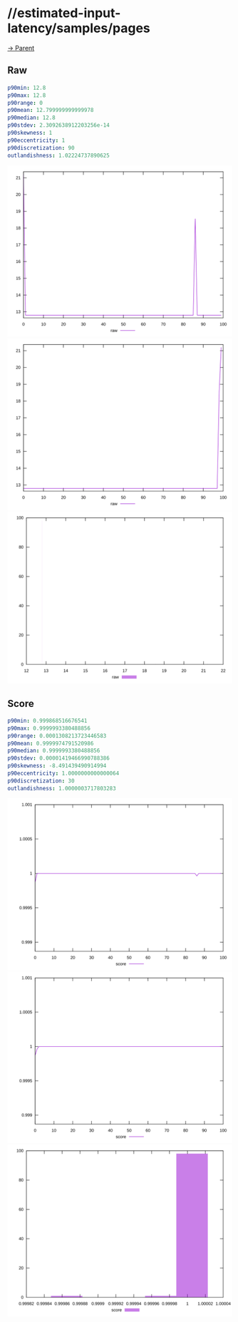 
# //estimated-input-latency/samples/pages

[→ Parent](../..)


## Raw


```yaml
p90min: 12.8
p90max: 12.8
p90range: 0
p90mean: 12.799999999999978
p90median: 12.8
p90stdev: 2.3092638912203256e-14
p90skewness: 1
p90eccentricity: 1
p90discretization: 90
outlandishness: 1.02224737890625

```

![PLOT: raw-values](./raw/values.svg)![PLOT: raw-sorted](./raw/sorted.svg)![PLOT: raw-histogram](./raw/histogram.svg)
## Score


```yaml
p90min: 0.999868516676541
p90max: 0.9999993380488856
p90range: 0.0001308213723446583
p90mean: 0.9999974791520986
p90median: 0.9999993380488856
p90stdev: 0.00001419466990788386
p90skewness: -8.491439490914994
p90eccentricity: 1.0000000000000064
p90discretization: 30
outlandishness: 1.0000003717803283

```

![PLOT: score-values](./score/values.svg)![PLOT: score-sorted](./score/sorted.svg)![PLOT: score-histogram](./score/histogram.svg)